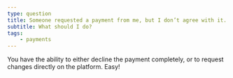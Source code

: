 ```yaml
---
type: question
title: Someone requested a payment from me, but I don’t agree with it. 
subtitle: What should I do? 
tags:
    - payments
---
```


You have the ability to either decline the payment completely, or to request changes directly on the platform. Easy!